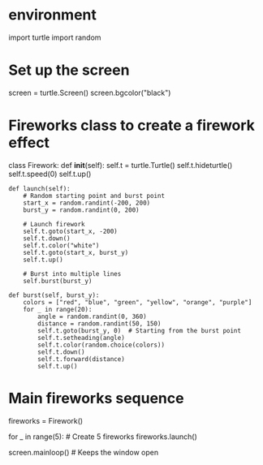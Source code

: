 # environment
import turtle
import random

# Set up the screen
screen = turtle.Screen()
screen.bgcolor("black")

# Fireworks class to create a firework effect
class Firework:
    def __init__(self):
        self.t = turtle.Turtle()
        self.t.hideturtle()
        self.t.speed(0)
        self.t.up()

    def launch(self):
        # Random starting point and burst point
        start_x = random.randint(-200, 200)
        burst_y = random.randint(0, 200)
        
        # Launch firework
        self.t.goto(start_x, -200)
        self.t.down()
        self.t.color("white")
        self.t.goto(start_x, burst_y)
        self.t.up()

        # Burst into multiple lines
        self.burst(burst_y)

    def burst(self, burst_y):
        colors = ["red", "blue", "green", "yellow", "orange", "purple"]
        for _ in range(20):
            angle = random.randint(0, 360)
            distance = random.randint(50, 150)
            self.t.goto(burst_y, 0)  # Starting from the burst point
            self.t.setheading(angle)
            self.t.color(random.choice(colors))
            self.t.down()
            self.t.forward(distance)
            self.t.up()

# Main fireworks sequence
fireworks = Firework()

for _ in range(5):  # Create 5 fireworks
    fireworks.launch()

screen.mainloop()  # Keeps the window open
